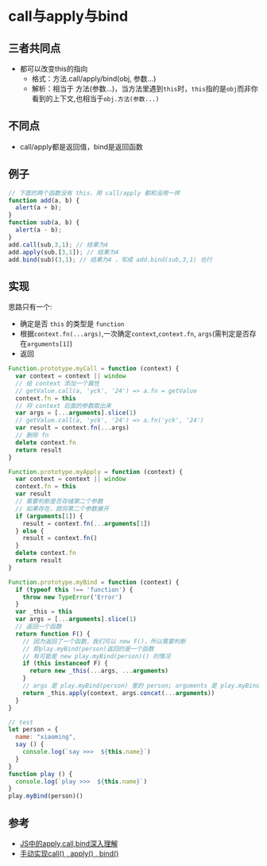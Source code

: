 # call与apply与bind

## 三者共同点
- 都可以改变this的指向  
  * 格式：方法.call/apply/bind(obj, 参数...)  
  * 解析：相当于 方法(参数...)，当方法里遇到`this`时，`this`指的是`obj`而非你看到的上下文,也相当于`obj.方法(参数...)`

## 不同点
- call/apply都是返回值，bind是返回函数

## 例子 
```js
// 下面的两个函数没有 this，用 call/apply 都和没用一样
function add(a, b) {
  alert(a + b);
}
function sub(a, b) {
  alert(a - b);
}
add.call(sub,3,1); // 结果为4
add.apply(sub,[3,1]); // 结果为4
add.bind(sub)(3,1); // 结果为4 ，写成 add.bind(sub,3,1) 也行
```

## 实现
思路只有一个:
- 确定是否 `this` 的类型是 `function`
- 根据`context.fn(...args)`,一次确定`context`,`context.fn`, `args`(需判定是否存在`arguments[1]`)
- 返回
```js
Function.prototype.myCall = function (context) {
  var context = context || window
  // 给 context 添加一个属性
  // getValue.call(a, 'yck', '24') => a.fn = getValue
  context.fn = this
  // 将 context 后面的参数取出来
  var args = [...arguments].slice(1)
  // getValue.call(a, 'yck', '24') => a.fn('yck', '24')
  var result = context.fn(...args)
  // 删除 fn
  delete context.fn
  return result
}
```
```js
Function.prototype.myApply = function (context) {
  var context = context || window
  context.fn = this
  var result
  // 需要判断是否存储第二个参数
  // 如果存在，就将第二个参数展开
  if (arguments[1]) {
    result = context.fn(...arguments[1])
  } else {
    result = context.fn()
  }
  delete context.fn
  return result
}
```
```js
Function.prototype.myBind = function (context) {
  if (typeof this !== 'function') {
    throw new TypeError('Error')
  }
  var _this = this
  var args = [...arguments].slice(1)
  // 返回一个函数
  return function F() {
    // 因为返回了一个函数，我们可以 new F()，所以需要判断
    // 即play.myBind(person)返回的是一个函数
    // 有可能是 new play.myBind(person)() 的情况
    if (this instanceof F) {
      return new _this(...args, ...arguments)
    }
    // args 是 play.myBind(person) 里的 person; arguments 是 play.myBind(person)() 里的 ()
    return _this.apply(context, args.concat(...arguments))
  }
}

// test
let person = {
  name: "xiaoming",
  say () {
    console.log(`say >>>  ${this.name}`)
  }
}
function play () {
  console.log(`play >>>  ${this.name}`)
}
play.myBind(person)()
```

## 参考
- [JS中的apply,call,bind深入理解](https://www.cnblogs.com/jone-chen/p/5033682.html)
- [手动实现call() , apply() , bind()](https://blog.csdn.net/qq_36367995/article/details/81319852)